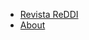 - [Revista ReDDI](https://reddi.unlam.edu.ar/index.php/ReDDi)
- [About](https://reddi.unlam.edu.ar/index.php/ReDDi/about)
